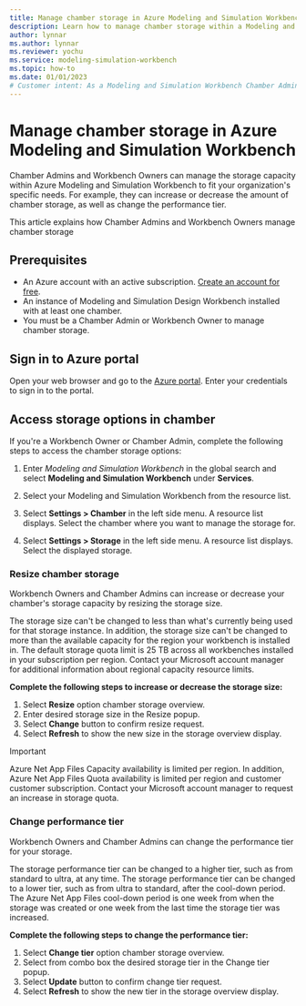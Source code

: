 ```yaml
---
title: Manage chamber storage in Azure Modeling and Simulation Workbench
description: Learn how to manage chamber storage within a Modeling and Simulation Workbench
author: lynnar
ms.author: lynnar
ms.reviewer: yochu
ms.service: modeling-simulation-workbench
ms.topic: how-to
ms.date: 01/01/2023
# Customer intent: As a Modeling and Simulation Workbench Chamber Admin, I want to manage chamber storage
---
```


# Manage chamber storage in Azure Modeling and Simulation Workbench

Chamber Admins and Workbench Owners can manage the storage capacity within Azure Modeling and Simulation Workbench to fit your organization's specific needs. For example, they can increase or decrease the amount of chamber storage, as well as change the performance tier.  

This article explains how Chamber Admins and Workbench Owners manage chamber storage

## Prerequisites

- An Azure account with an active subscription. [Create an account for free](https://azure.microsoft.com/free/?WT.mc_id=A261C142F).
- An instance of Modeling and Simulation Design Workbench installed with at least one chamber.
- You must be a Chamber Admin or Workbench Owner to manage chamber storage.

## Sign in to Azure portal

Open your web browser and go to the [Azure portal](https://portal.azure.com/). Enter your credentials to sign in to the portal.

## Access storage options in chamber

If you're a Workbench Owner or Chamber Admin, complete the following steps to access the chamber storage options:

1. Enter *Modeling and Simulation Workbench* in the global search and select **Modeling and Simulation Workbench** under **Services**.

1. Select your Modeling and Simulation Workbench from the resource list.

1. Select **Settings > Chamber** in the left side menu. A resource list displays. Select the chamber where you want to manage the storage for.

1. Select **Settings > Storage** in the left side menu. A resource list displays. Select the displayed storage.

<!---    [!div class="mx-imgBorder"]
   ![Screenshot of the Azure portal chamber storage overview screen](./media/howtoguide-manage-storage/storage-overview.png)
--->
### Resize chamber storage

Workbench Owners and Chamber Admins can increase or decrease your chamber's storage capacity by resizing the storage size.  

The storage size can't be changed to less than what's currently being used for that storage instance.  In addition, the storage size can't be changed to more than the available capacity for the region your workbench is installed in.  The default storage quota limit is 25 TB across all workbenches installed in your subscription per region. Contact your Microsoft account manager for additional information about regional capacity resource limits.

**Complete the following steps to increase or decrease the storage size:**

1. Select **Resize** option chamber storage overview.
1. Enter desired storage size in the Resize popup.
1. Select **Change** button to confirm resize request.
1. Select **Refresh** to show the new size in the storage overview display.

  > [!IMPORTANT]
  > Azure Net App Files Capacity availability is limited per region.
  > In addition, Azure Net App Files Quota availability is limited per region and customer customer subscription.
  > Contact your Microsoft account manager to request an increase in storage quota.

### Change performance tier

Workbench Owners and Chamber Admins can change the performance tier for your storage.

The storage performance tier can be changed to a higher tier, such as from standard to ultra, at any time.  The storage performance tier can be changed to a lower tier, such as from ultra to standard, after the cool-down period.  The Azure Net App Files cool-down period is one week from when the storage was created or one week from the last time the storage tier was increased.

**Complete the following steps to change the performance tier:**

1. Select **Change tier** option chamber storage overview.
1. Select from combo box the desired storage tier in the Change tier popup.
1. Select **Update** button to confirm change tier request.
1. Select **Refresh** to show the new tier in the storage overview display.
